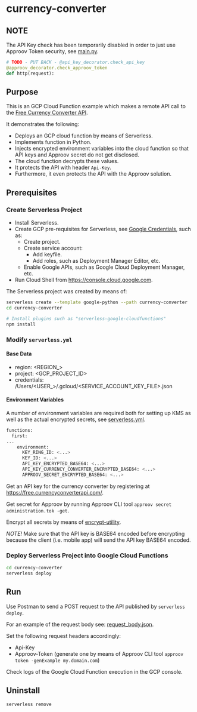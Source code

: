 # currency-converter

## NOTE

The API Key check has been temporarily disabled in order to just use Approov Token security, see [main.py](./main.py).

```python
# TODO - PUT BACK - @api_key_decorator.check_api_key
@approov_decorator.check_approov_token
def http(request):
```


## Purpose

This is an GCP Cloud Function example which makes a remote API call to the  [Free Currency Converter API](https://free.currencyconverterapi.com/).

It demonstrates the following:

* Deploys an GCP cloud function by means of Serverless.
* Implements function in Python.
* Injects encrypted environment variables into the cloud function so that API keys and Approov secret do not get disclosed.
* The cloud function decrypts these values.
* It protects the API with header `Api-Key`.
* Furthermore, it even protects the API with the Approov solution.

## Prerequisites

### Create Serverless Project

* Install Serverless.
* Create GCP pre-requisites for Serverless, see [Google Credentials](https://serverless.com/framework/docs/providers/google/guide/credentials/), such as:
  * Create project.
  * Create service account:
    * Add keyfile.
    * Add roles, such as Deployment Manager Editor, etc.
  * Enable Google APIs, such as Google Cloud Deployment Manager, etc.
* Run Cloud Shell from <https://console.cloud.google.com>.

The Serverless project was created by means of:

```bash
serverless create --template google-python --path currency-converter
cd currency-converter

# Install plugins such as "serverless-google-cloudfunctions"
npm install
```

### Modify `serverless.yml`

#### Base Data

* region: <REGION_>
* project: <GCP_PROJECT_ID>
* credentials: /Users/<USER_>/.gcloud/<SERVICE_ACCOUNT_KEY_FILE>.json

#### Environment Variables

A number of environment variables are required both for setting up KMS as well as the actual encrypted secrets, see [serverless.yml](./serverless.yml).

```bash
functions:
  first:
...
    environment:
      KEY_RING_ID: <...>
      KEY_ID: <...>
      API_KEY_ENCRYPTED_BASE64: <...>
      API_KEY_CURRENCY_CONVERTER_ENCRYPTED_BASE64: <...>
      APPROOV_SECRET_ENCRYPTED_BASE64: <...>
```

Get an API key for the currency converter by registering at <https://free.currencyconverterapi.com/>.

Get secret for Approov by running Approov CLI tool `approov secret administration.tok -get`.

Encrypt all secrets by means of [encrypt-utility](./../../encrypt-utility/README.md). 

_NOTE!_ Make sure that the API key is BASE64 encoded before encrypting because the client (i.e. mobile app) will send the API key BASE64 encoded.

### Deploy Serverless Project into Google Cloud Functions

```bash
cd currency-converter
serverless deploy
```

## Run

Use Postman to send a POST request to the API published by `serverless deploy`.

For an example of the request body see: [request_body.json](./request_body.json).

Set the following request headers accordingly:

* Api-Key
* Approov-Token (generate one by means of Approov CLI tool `approov token -genExample my.domain.com`)

Check logs of the Google Cloud Function execution in the GCP console.

## Uninstall

```bash
serverless remove
```
